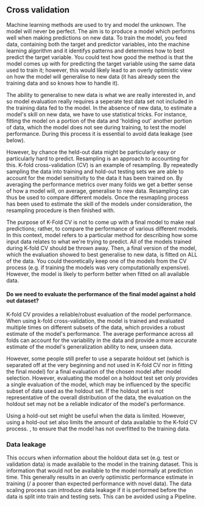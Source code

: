 ## Cross validation

Machine learning methods are used to try and model the unknown. The model will never be perfect. The aim is to produce a model which performs well when making predictions on new data. To train the model, you feed data, containing both the target and predictor variables, into the machine learning algorithm and it identifys patterns and determines how to best predict the target variable. You could test how good the method is that the model comes up with for predicting the target variable using the same data used to train it; however, this would likely lead to an overly optimistic view on how the model will generalise to new data (it has already seen the training data and so knows how to handle it). 

The ability to generalise to new data is what we are really interested in, and so model evaluation really requires a seperate test data set not included in the training data fed to the model. In the absence of new data, to estimate a model's skill on new data, we have to use statistical tricks. For instance, fitting the model on a portion of the data and 'holding out' another portion of data, which the model does not see during training, to test the model performance. During this process it is essential to avoid data leakage (see below).

However, by chance the held-out data might be particularly easy or particularly hard to predict. Resampling is an approach to accounting for this. K-fold cross-validation (CV) is an example of resampling. By repeatedly sampling the data into training and hold-out testing sets we are able to account for the model sensitivity to the data it has been trained on. By averaging the performance metrics over many folds we get a better sense of how a model will, on average, generalise to new data. Resampling can thus be used to compare different models. Once the resmapling process has been used to estimate the skill of the models under consideration, the resampling procedure is then finished with. 

The purpose of K-Fold CV is not to come up with a final model to make real predictions; rather, to compare the performance of various different models. In this context, model refers to a particular method for describing how some input data relates to what we're trying to predict. All of the models trained during K-fold CV should be thrown away. Then, a final version of the model, which the evaluation showed to best generalise to new data, is fitted on ALL of the data. You could theoretically keep one of the models from the CV process (e.g. if training the models was very computationally expensive). However, the model is likely to perform better when fitted on all available data. 

#### Do we need to evaluate the performance of the final model against a hold out dataset?
K-fold CV provides a reliable/robust evaluation of the model performance. When using k-fold cross-validation, the model is trained and evaluated multiple times on different subsets of the data, which provides a robust estimate of the model's performance. The average performance across all folds can account for the variability in the data and provide a more accurate estimate of the model's generalization ability to new, unseen data.

However, some people still prefer to use a separate holdout set (which is separated off at the very beginning and not used in K-fold CV nor in fitting the final model) for a final evaluation of the chosen model after model selection. However, evaluating the model on a holdout test set only provides a single evaluation of the model, which may be influenced by the specific subset of data used as the holdout set. If the holdout set is not representative of the overall distribution of the data, the evaluation on the holdout set may not be a reliable indicator of the model's performance.

Using a hold-out set might be useful when the data is limited. However, using a hold-out set also limits the amount of data available to the K-fold CV process. 
, to ensure that the model has not overfitted to the training data.


### Data leakage
This occurs when information about the holdout data set (e.g. test or validation data) is made available to the model in the training dataset. This is information that would not be available to the model normally at prediction time. This generally results in  an overly optimistic performance estimate in training (/ a poorer than expected performance with novel data). The data scaling process can introduce data leakage if it is performed before the data is split into train and testing sets. This can be avoided using a Pipeline. 
